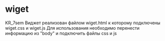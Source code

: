 # wiget
KR_7sem
Виджет реализован файлом wiget.html к которому подключены wiget.css и wiget.js
Для использования необходимо перенести информацию из "body" и подключить файлы css и js
